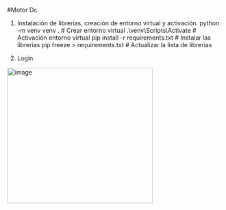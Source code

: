 #Motor Dc
1. Instalación de librerias, creación de entorno virtual y activación.
    python -m venv venv .                   # Crear entorno virtual
    .\venv\Scripts\Activate                 # Activación entorno virtual
    pip install -r requirements.txt         # Instalar las librerias
    pip freeze > requirements.txt           # Actualizar la lista de librerias


2. Login

<img width="340" height="317" alt="image" src="https://github.com/user-attachments/assets/93cf3b48-252d-4879-9ff9-a25953457484" />


